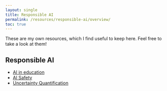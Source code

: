 ```yaml
---
layout: single
title: Responsible AI
permalink: /resources/responsible-ai/overview/
toc: true
---
```

These are my own resources, which I find useful to keep here. Feel free to take a look at them!

## Responsible AI
- [AI in education](responsible-ai/ai-education.md)
- [AI Safety](responsible-ai/ai-safety.md)
- [Uncertainty Quantification](responsible-ai/UQ.md)